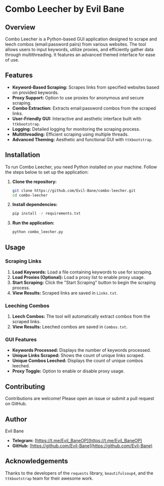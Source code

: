 # Combo Leecher by Evil Bane

## Overview

Combo Leecher is a Python-based GUI application designed to scrape and leech combos (email:password pairs) from various websites. The tool allows users to input keywords, utilize proxies, and efficiently gather data through multithreading. It features an advanced themed interface for ease of use.

## Features

- **Keyword-Based Scraping:** Scrapes links from specified websites based on provided keywords.
- **Proxy Support:** Option to use proxies for anonymous and secure scraping.
- **Combo Extraction:** Extracts email:password combos from the scraped links.
- **User-Friendly GUI:** Interactive and aesthetic interface built with `ttkbootstrap`.
- **Logging:** Detailed logging for monitoring the scraping process.
- **Multithreading:** Efficient scraping using multiple threads.
- **Advanced Theming:** Aesthetic and functional GUI with `ttkbootstrap`.

## Installation

To run Combo Leecher, you need Python installed on your machine. Follow the steps below to set up the application:

1. **Clone the repository:**

    ```sh
    git clone https://github.com/Evil-Bane/combo-leecher.git
    cd combo-leecher
    ```

2. **Install dependencies:**

    ```sh
    pip install -r requirements.txt
    ```

3. **Run the application:**

    ```sh
    python combo_leecher.py
    ```

## Usage

### Scraping Links

1. **Load Keywords:** Load a file containing keywords to use for scraping.
2. **Load Proxies (Optional):** Load a proxy list to enable proxy usage.
3. **Start Scraping:** Click the "Start Scraping" button to begin the scraping process.
4. **View Results:** Scraped links are saved in `Links.txt`.

### Leeching Combos

1. **Leech Combos:** The tool will automatically extract combos from the scraped links.
2. **View Results:** Leeched combos are saved in `Combos.txt`.

### GUI Features

- **Keywords Processed:** Displays the number of keywords processed.
- **Unique Links Scraped:** Shows the count of unique links scraped.
- **Unique Combos Leeched:** Displays the count of unique combos leeched.
- **Proxy Toggle:** Option to enable or disable proxy usage.

## Contributing

Contributions are welcome! Please open an issue or submit a pull request on GitHub.

## Author

Evil Bane

- **Telegram:** [https://t.me/Evil_BaneOP](https://t.me/Evil_BaneOP)
- **GitHub:** [https://github.com/Evil-Bane](https://github.com/Evil-Bane)

## Acknowledgements

Thanks to the developers of the `requests` library, `beautifulsoup4`, and the `ttkbootstrap` team for their awesome work.

